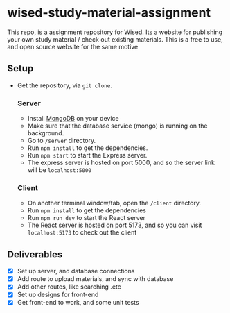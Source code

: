 # wised-study-material-assignment

This repo, is a assignment repository for Wised. Its a website for publishing your own study material / check out existing materials.
This is a free to use, and open source website for the same motive

## Setup

- Get the repository, via `git clone`.

  ### Server

  - Install [MongoDB](https://www.mongodb.com/try/download/community) on your device
  - Make sure that the database service (mongo) is running on the background.
  - Go to `/server` directory.
  - Run `npm install` to get the dependencies.
  - Run `npm start` to start the Express server.
  - The express server is hosted on port 5000, and so the server link will be `localhost:5000`

  ### Client

  - On another terminal window/tab, open the `/client` directory.
  - Run `npm install` to get the dependencies
  - Run `npm run dev` to start the React server
  - The React server is hosted on port 5173, and so you can visit `localhost:5173` to check out the client

## Deliverables

- [x] Set up server, and database connections
- [x] Add route to upload materials, and sync with database
- [x] Add other routes, like searching .etc
- [x] Set up designs for front-end
- [x] Get front-end to work, and some unit tests

